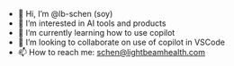 - 👋 Hi, I’m @lb-schen (soy)
- 👀 I’m interested in AI tools and products
- 🌱 I’m currently learning how to use copilot
- 💞️ I’m looking to collaborate on use of copilot in VSCode
- 📫 How to reach me: schen@lightbeamhealth.com

<!---
lb-schen/lb-schen is a ✨ special ✨ repository because its `README.md` (this file) appears on your GitHub profile.
You can click the Preview link to take a look at your changes.
--->
